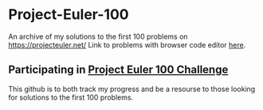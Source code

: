 # Project-Euler-100
An archive of my solutions to the first 100 problems on https://projecteuler.net/
Link to problems with browser code editor [here](https://www.freecodecamp.org/learn/coding-interview-prep/project-euler/).

## Participating in [Project Euler 100 Challenge](https://www.freecodecamp.org/news/projecteuler100-coding-challenge-competitive-programming/)

This github is to both track my progress and be a resourse to those looking for solutions to the first 100 problems.
